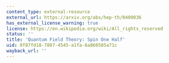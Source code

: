 ```yaml
---
content_type: external-resource
external_url: https://arxiv.org/abs/hep-th/0409036
has_external_license_warning: true
license: https://en.wikipedia.org/wiki/All_rights_reserved
status: ''
title: 'Quantum Field Theory: Spin One Half'
uid: 8f87fd18-7807-4545-a1fa-6a860585a71c
wayback_url: ''
---
```

